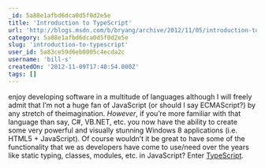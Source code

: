 ```yaml
---
_id: 5a88e1afbd6dca0d5f0d2e5e
title: 'Introduction to TypeScript'
url: 'http://blogs.msdn.com/b/bryang/archive/2012/11/05/introduction-to-typescript.aspx'
category: 5a88e1afbd6dca0d5f0d2e5e
slug: 'introduction-to-typescript'
user_id: 5a83ce59d6eb0005c4ecda2c
username: 'bill-s'
createdOn: '2012-11-09T17:40:54.000Z'
tags: []
---
```


enjoy developing software in a multitude of languages although I will freely admit that I’m not a huge fan of JavaScript (or should I say ECMAScript?) by any stretch of theimagination. <em>However</em>, if you’re more familiar with that language than say, C#, VB.NET, etc. you now have the ability to create some very powerful and visually stunning Windows 8 applications (i.e. HTML5 + JavaScript). Of course wouldn’t it be great to have some of the functionality that we as developers have come to use/need over the years like static typing, classes, modules, etc. in JavaScript? Enter <a href="http://www.typescriptlang.org/" target="_blank">TypeScript</a>.
